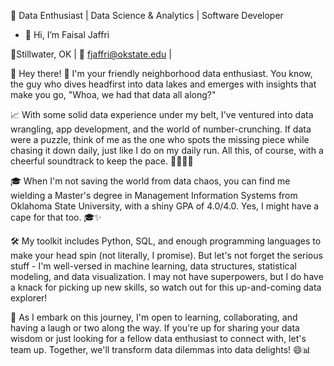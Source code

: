 🚀 Data Enthusiast | Data Science & Analytics | Software Developer

- 👋 Hi, I’m Faisal Jaffri

📍Stillwater, OK | 📧 fjaffri@okstate.edu | 

👋 Hey there! 👋 I'm your friendly neighborhood data enthusiast. You know, the guy who dives headfirst into data lakes and emerges with insights that make you go, "Whoa, we had that data all along?"

📈  With some solid data experience under my belt, I've ventured into data wrangling, app development, and the world of number-crunching. If data were a puzzle, think of me as the one who spots the missing piece while chasing it down daily, just like I do on my daily run. All this, of course, with a cheerful soundtrack to keep the pace. 🎵😄🏃‍♂️

🎓 When I'm not saving the world from data chaos, you can find me wielding a Master's degree in Management Information Systems from Oklahoma State University, with a shiny GPA of 4.0/4.0. Yes, I might have a cape for that too. 🎓✨

🛠️ My toolkit includes Python, SQL, and enough programming languages to make your head spin (not literally, I promise). But let's not forget the serious stuff - I'm well-versed in machine learning, data structures, statistical modeling, and data visualization. I may not have superpowers, but I do have a knack for picking up new skills, so watch out for this up-and-coming data explorer!

🚀 As I embark on this journey, I'm open to learning, collaborating, and having a laugh or two along the way. If you're up for sharing your data wisdom or just looking for a fellow data enthusiast to connect with, let's team up. Together, we'll transform data dilemmas into data delights! 😄📊

